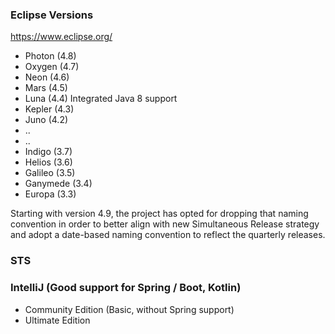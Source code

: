 
### Eclipse Versions

https://www.eclipse.org/

 - Photon (4.8) 
 - Oxygen (4.7) 
 - Neon (4.6) 
 - Mars (4.5) 
 - Luna (4.4) Integrated Java 8 support 
 - Kepler (4.3) 
 - Juno (4.2) 
 - ..
 - ..
 - Indigo (3.7) 
 - Helios (3.6) 
 - Galileo (3.5) 
 - Ganymede (3.4) 
 - Europa (3.3) 

Starting with version 4.9, the project has opted for dropping that naming convention in order to better align with new Simultaneous Release strategy and adopt a date-based naming convention to reflect the quarterly releases.

### STS


### IntelliJ (Good support for Spring / Boot, Kotlin)
  - Community Edition (Basic, without Spring support)
  - Ultimate Edition 